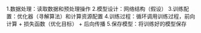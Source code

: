 1.数据处理：读取数据和预处理操作
2.模型设计：网络结构（假设）
3.训练配置：优化器（寻解算法）和计算资源配置
4.训练过程：循环调用训练过程，前向计算 + 损失函数（优化目标） + 后向传播
5.保存模型：将训练好的模型保存
